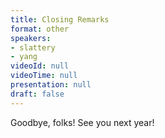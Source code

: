 ```yaml
---
title: Closing Remarks
format: other
speakers:
- slattery
- yang
videoId: null
videoTime: null
presentation: null
draft: false
---
```

Goodbye, folks! See you next year!
